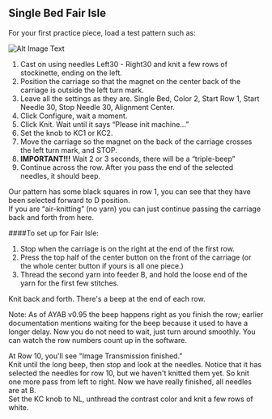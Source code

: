 
## Single Bed Fair Isle
For your first practice piece, load a test pattern such as:

![Alt Image Text](/Users/adriennehunter/Documents/AYAB/patterns/triangles_60x10.png "Triangles")

1. Cast on using needles Left30 - Right30 and knit a few rows of stockinette, ending on the left.
1. Position the carriage so that the magnet on the center back of the carriage is outside the left turn mark.
1. Leave all the settings as they are. Single Bed, Color 2, Start Row 1, Start Needle 30, Stop Needle 30, Alignment Center.   
1. Click Configure, wait a moment.
1. Click Knit. Wait until it says “Please init machine…”
1. Set the knob to KC1 or KC2.
1. Move the carriage so the magnet on the back of the carriage crosses the left turn mark, and STOP.
1. **IMPORTANT!!!** Wait 2 or 3 seconds, there will be a “triple-beep”
1. Continue across the row. After you pass the end of the selected needles, it should beep.

Our pattern has some black squares in row 1, you can see that they have been selected forward to D position.  
If you are “air-knitting” (no yarn) you can just continue passing the carriage back and forth from here.

####To set up for Fair Isle:

1. Stop when the carriage is on the right at the end of the first row.
2. Press the top half of the center button on the front of the carriage (or the whole center button if yours is all one piece.)
3. Thread the second yarn into feeder B, and hold the loose end of the yarn for the first few stitches.

Knit back and forth. There's a beep at the end of each row.

Note: As of AYAB v0.95 the beep happens right as you finish the row; earlier documentation mentions waiting for the beep because it used to have a longer delay. Now you do not need to wait, just turn around smoothly. You can watch the row numbers count up in the software.

At Row 10, you'll see "Image Transmission finished."  
Knit until the long beep, then stop and look at the needles. Notice that it has selected the needles for row 10, but we haven't knitted them yet. So knit one more pass from left to right. Now we have really finished, all needles are at B.  
Set the KC knob to NL, unthread the contrast color and knit a few rows of white.

